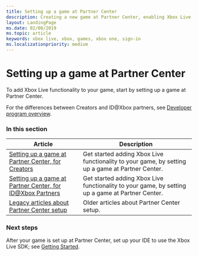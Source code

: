 ```yaml
---
title: Setting up a game at Partner Center
description: Creating a new game at Partner Center, enabling Xbox Live for the game, and publishing the game to a development sandbox.
layout: LandingPage
ms.date: 02/08/2019
ms.topic: article
keywords: xbox live, xbox, games, xbox one, sign-in
ms.localizationpriority: medium
---
```

# Setting up a game at Partner Center

To add Xbox Live functionality to your game, start by setting up a game at Partner Center.

For the differences between Creators and ID@Xbox partners, see [Developer program overview](../../developer-program-overview.md).


### In this section

| Article | Description |
|---------|-------------|
| [Setting up a game at Partner Center, for Creators](setup-partner-center-creators.md) | Get started adding Xbox Live functionality to your game, by setting up a game at Partner Center. |
| [Setting up a game at Partner Center, for ID@Xbox Partners](setup-partner-center-id-partners.md) | Get started adding Xbox Live functionality to your game, by setting up a game at Partner Center. |
| [Legacy articles about Partner Center setup](legacy.md) | Older articles about Partner Center setup. |


### Next steps

After your game is set up at Partner Center, set up your IDE to use the Xbox Live SDK; see [Getting Started](../index.md).
